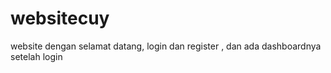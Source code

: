 # websitecuy
website dengan  selamat datang, login dan register , dan  ada dashboardnya setelah login
